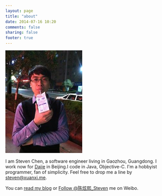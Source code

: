 ```yaml
---
layout: page
title: "about"
date: 2014-07-16 10:20
comments: false
sharing: false
footer: true
---
```

![about_me](/images/about_me.jpg)

I am Steven Chen, a software engineer living in Gaozhou, Guangdong. I work now for [Dajie](http://www.dajie.com/) in Beijing.I code in Java, Objective-C. I'm a hobbyist programmer, fan of simplicity. Feel free to drop me a line by <steven@xuanxi.me>.

You can [read my blog](http://blog.xuanxi.me/) or [Follow @陈炫熙_Steven](http://weibo.com/u/3761632162) me on Weibo.